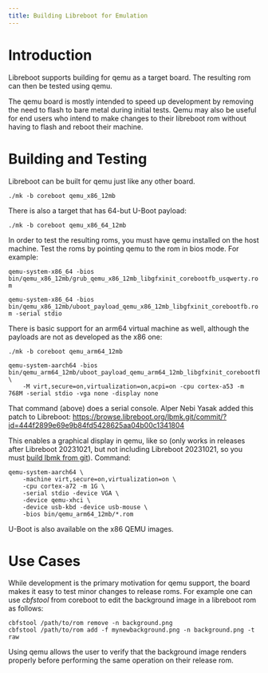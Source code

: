 ```yaml
---
title: Building Libreboot for Emulation
---
```


Introduction
============

Libreboot supports building for qemu as a target board.
The resulting rom can then be tested using qemu.

The qemu board is mostly intended to speed up development by removing the need to flash to bare metal during initial tests.
Qemu may also be useful for end users who intend to make changes to their libreboot rom without having to flash and reboot their machine.

Building and Testing
====================

Libreboot can be built for qemu just like any other board.

	./mk -b coreboot qemu_x86_12mb

There is also a target that has 64-but U-Boot payload:

	./mk -b coreboot qemu_x86_64_12mb

In order to test the resulting roms, you must have qemu installed on the host machine.
Test the roms by pointing qemu to the rom in bios mode.
For example:

`qemu-system-x86_64 -bios bin/qemu_x86_12mb/grub_qemu_x86_12mb_libgfxinit_corebootfb_usqwerty.rom`

`qemu-system-x86_64 -bios bin/qemu_x86_12mb/uboot_payload_qemu_x86_12mb_libgfxinit_corebootfb.rom -serial stdio`

There is basic support for an arm64 virtual machine as well, although the payloads are not as developed as the x86 one:

	./mk -b coreboot qemu_arm64_12mb

```
qemu-system-aarch64 -bios bin/qemu_arm64_12mb/uboot_payload_qemu_arm64_12mb_libgfxinit_corebootfb.rom \
	-M virt,secure=on,virtualization=on,acpi=on -cpu cortex-a53 -m 768M -serial stdio -vga none -display none
```

That command (above) does a serial console. Alper Nebi Yasak added this patch to Libreboot:
<https://browse.libreboot.org/lbmk.git/commit/?id=444f2899e69e9b84fd5428625aa04b00c1341804>

This enables a graphical display in qemu, like so (only works in releases
after Libreboot 20231021, but not including Libreboot 20231021, so you
must [build lbmk from git](../build/)). Command:

```
qemu-system-aarch64 \
    -machine virt,secure=on,virtualization=on \
    -cpu cortex-a72 -m 1G \
    -serial stdio -device VGA \
    -device qemu-xhci \
    -device usb-kbd -device usb-mouse \
    -bios bin/qemu_arm64_12mb/*.rom
```

U-Boot is also available on the x86 QEMU images.

Use Cases
=========

While development is the primary motivation for qemu support, the board makes it easy to test minor changes to release roms.
For example one can use *cbfstool* from coreboot to edit the background image in a libreboot rom as follows:

```
cbfstool /path/to/rom remove -n background.png
cbfstool /path/to/rom add -f mynewbackground.png -n background.png -t raw
```

Using qemu allows the user to verify that the background image renders properly before performing the same operation on their release rom.
